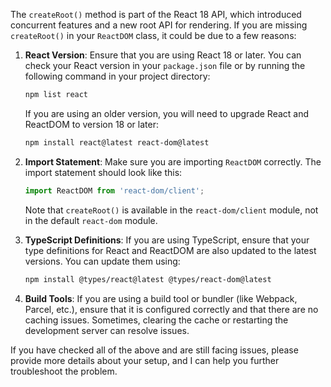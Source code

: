 The `createRoot()` method is part of the React 18 API, which introduced concurrent features and a new root API for rendering. If you are missing `createRoot()` in your `ReactDOM` class, it could be due to a few reasons:

1. **React Version**: Ensure that you are using React 18 or later. You can check your React version in your `package.json` file or by running the following command in your project directory:

   ```bash
   npm list react
   ```

   If you are using an older version, you will need to upgrade React and ReactDOM to version 18 or later:

   ```bash
   npm install react@latest react-dom@latest
   ```

2. **Import Statement**: Make sure you are importing `ReactDOM` correctly. The import statement should look like this:

   ```javascript
   import ReactDOM from 'react-dom/client';
   ```

   Note that `createRoot()` is available in the `react-dom/client` module, not in the default `react-dom` module.

3. **TypeScript Definitions**: If you are using TypeScript, ensure that your type definitions for React and ReactDOM are also updated to the latest versions. You can update them using:

   ```bash
   npm install @types/react@latest @types/react-dom@latest
   ```

4. **Build Tools**: If you are using a build tool or bundler (like Webpack, Parcel, etc.), ensure that it is configured correctly and that there are no caching issues. Sometimes, clearing the cache or restarting the development server can resolve issues.

If you have checked all of the above and are still facing issues, please provide more details about your setup, and I can help you further troubleshoot the problem.